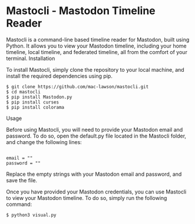 # Mastocli - Mastodon Timeline Reader

Mastocli is a command-line based timeline reader for Mastodon, built using Python. It allows you to view your Mastodon timeline, including your home timeline, local timeline, and federated timeline, all from the comfort of your terminal.
Installation

To install Mastocli, simply clone the repository to your local machine, and install the required dependencies using pip.


```
$ git clone https://github.com/mac-lawson/mastocli.git
$ cd mastocli
$ pip install Mastodon.py
$ pip install curses
$ pip install colorama
```

Usage

Before using Mastocli, you will need to provide your Mastodon email and password. To do so, open the default.py file located in the Mastocli folder, and change the following lines:

```

email = ""
password = ""
```
Replace the empty strings with your Mastodon email and password, and save the file.

Once you have provided your Mastodon credentials, you can use Mastocli to view your Mastodon timeline. To do so, simply run the following command:


```
$ python3 visual.py
```
